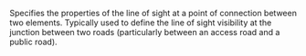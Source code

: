 Specifies the properties of the line of sight at a point of connection between two elements. Typically used to define the line of sight visibility at the junction between two roads (particularly between an access road and a public road).